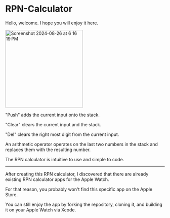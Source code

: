 # RPN-Calculator

Hello, welcome. I hope you will enjoy it here. 

<img width="245" alt="Screenshot 2024-08-26 at 6 16 19 PM" src="https://github.com/user-attachments/assets/36d1f15d-f0f8-4cc9-993e-174877eac56a">

"Push" adds the current input onto the stack.

"Clear" clears the current input and the stack.

"Del" clears the right most digit from the current input.

An arithmetic operator operates on the last two numbers in the stack and replaces them with the resulting number. 

The RPN calculator is intuitive to use and simple to code. 

___
After creating this RPN calculator, I discovered that there are already existing RPN calculator apps for the Apple Watch. 

For that reason, you probably won't find this specific app on the Apple Store. 

You can still enjoy the app by forking the repository, cloning it, and building it on your Apple Watch via Xcode.
